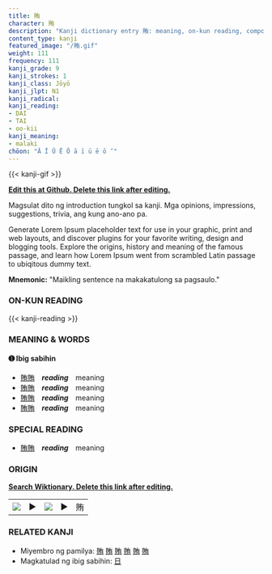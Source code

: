 ```yaml
---
title: 賄
character: 賄
description: "Kanji dictionary entry 賄: meaning, on-kun reading, compounds, origin, related kanji"
content_type: kanji
featured_image: "/賄.gif"
weight: 111
frequency: 111
kanji_grade: 9
kanji_strokes: 1
kanji_class: Jōyō
kanji_jlpt: N1
kanji_radical: 
kanji_reading: 
- DAI
- TAI
- oo-kii
kanji_meaning:
- malaki
chōon: "Ā Ī Ū Ē Ō ā ī ū ē ō ’"
---
```

[//]: # (Don't edit the line below. Kanji animated GIF code is automatically generated.)
{{< kanji-gif >}}

[//]: # (Edit below this line.)

**[Edit this at Github. Delete this link after editing.](https://github.com/tim0g/tim/tree/main/content/kanji/賄/index.md)**

Magsulat dito ng introduction tungkol sa kanji. Mga opinions, impressions, suggestions, trivia, ang kung ano-ano pa.

Generate Lorem Ipsum placeholder text for use in your graphic, print and web layouts, and discover plugins for your favorite writing, design and blogging tools. Explore the origins, history and meaning of the famous passage, and learn how Lorem Ipsum went from scrambled Latin passage to ubiqitous dummy text.
 
**Mnemonic:** "Maikling sentence na makakatulong sa pagsaulo."

### ON-KUN READING

[//]: # (Don't edit the line below. ON-KUN READING code is automatically generated.)
{{< kanji-reading >}}

### MEANING & WORDS

#### ➊ **Ibig sabihin**
  - [賄](../賄)[賄](../賄)　***reading***　meaning
  - [賄](../賄)[賄](../賄)　***reading***　meaning
  - [賄](../賄)[賄](../賄)　***reading***　meaning
  - [賄](../賄)[賄](../賄)　***reading***　meaning

### SPECIAL READING
  - [賄](../賄)[賄](../賄)　***reading***　meaning

### ORIGIN

**[Search Wiktionary. Delete this link after editing.](https://wiktionary.org/wiki/賄)**
<table class="kanji-table"><tr><td>
<img src="60px-賄-bronze.svg.png">
</td><td>▶</td><td>
<img src="60px-賄-oracle.svg.png">
</td><td>▶</td>
<td class="kanji-origin">賄</td>
</tr></table>

### RELATED KANJI
- Miyembro ng pamilya: [賄](../賄) [賄](../賄) [賄](../賄) [賄](../賄) [賄](../賄) [賄](../賄)
- Magkatulad ng ibig sabihin: [日](../日)
